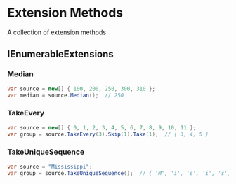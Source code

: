 # Extension Methods
A collection of extension methods


## IEnumerableExtensions

### Median
``` csharp
var source = new[] { 100, 200, 250, 300, 310 };
var median = source.Median();  // 250
```

### TakeEvery
``` csharp
var source = new[] { 0, 1, 2, 3, 4, 5, 6, 7, 8, 9, 10, 11 };
var group = source.TakeEvery(3).Skip(1).Take(1);  // { 3, 4, 5 }
```

### TakeUniqueSequence
``` csharp
var source = "Mississippi";
var group = source.TakeUniqueSequence();  // { 'M', 'i', 's', 'i', 's', 'i', 'p', 'i' }
```
